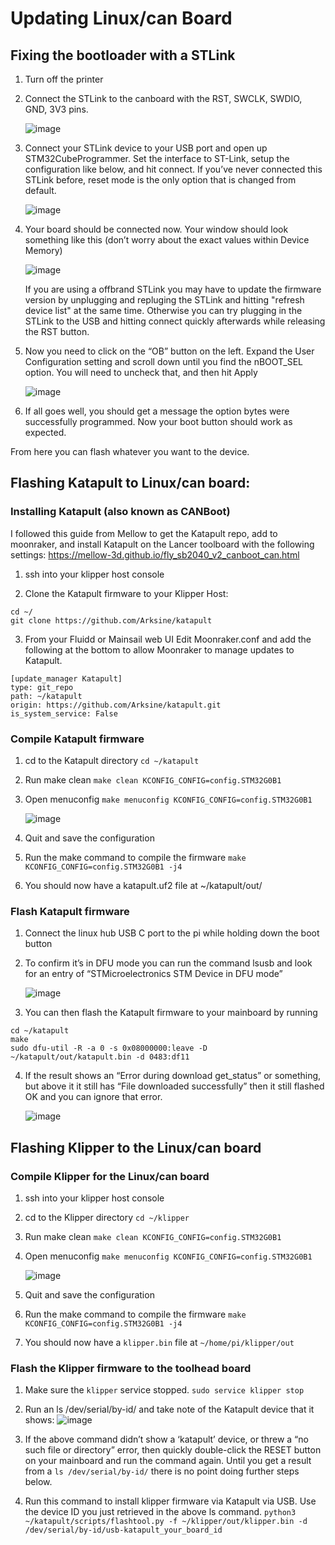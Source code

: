 # Updating Linux/can Board
## Fixing the bootloader with a STLink
1. Turn off the printer
2. Connect the STLink to the canboard with the RST, SWCLK, SWDIO, GND, 3V3 pins.

   ![image](https://github.com/user-attachments/assets/1f58f566-6def-4c90-b827-b453092dc492)

4. Connect your STLink device to your USB port and open up STM32CubeProgrammer. Set the interface to ST-Link, setup the configuration like below, and hit connect. If you’ve never connected this STLink before, reset mode is the only option that is changed from default.

   ![image](https://github.com/user-attachments/assets/c60b00f5-dc76-4c4f-8b78-3704c114cb6d)

5. Your board should be connected now. Your window should look something like this (don’t worry about the exact values within Device Memory)

   ![image](https://github.com/user-attachments/assets/c12e491d-dc5f-4cf3-82d6-40b39e779899)

   If you are using a offbrand STLink you may have to update the firmware version by unplugging and repluging the STLink and hitting "refresh device list" at the same time.
   Otherwise you can try plugging in the STLink to the USB and hitting connect quickly afterwards while releasing the RST button.

7. Now you need to click on the “OB” button on the left. Expand the User Configuration setting and scroll down until you find the nBOOT_SEL option. You will need to uncheck that, and then hit Apply

   ![image](https://github.com/user-attachments/assets/539f569b-fd50-4c8a-9a04-92f2cc4c1d0d)

8. If all goes well, you should get a message the option bytes were successfully programmed. Now your boot button should work as expected.

From here you can flash whatever you want to the device.


## Flashing Katapult to Linux/can board: 
### Installing Katapult (also known as CANBoot)
I followed this guide from Mellow to get the Katapult repo, add to moonraker,  and install Katapult on the Lancer toolboard with the following settings: https://mellow-3d.github.io/fly_sb2040_v2_canboot_can.html
1. ssh into your klipper host console

2. Clone the Katapult firmware to your Klipper Host:
```
cd ~/
git clone https://github.com/Arksine/katapult
```
3. From your Fluidd or Mainsail web UI Edit Moonraker.conf and add the following at the bottom to allow Moonraker to manage updates to Katapult.
```
[update_manager Katapult]
type: git_repo
path: ~/katapult
origin: https://github.com/Arksine/katapult.git
is_system_service: False
```

### Compile Katapult firmware
1. cd to the Katapult directory
`cd ~/katapult`
2. Run make clean
`make clean KCONFIG_CONFIG=config.STM32G0B1`
3. Open menuconfig
`make menuconfig KCONFIG_CONFIG=config.STM32G0B1`

   ![image](https://github.com/user-attachments/assets/ea79e188-8d16-40bf-9363-9d0fa1086621)

5. Quit and save the configuration
6. Run the make command to compile the firmware
`make KCONFIG_CONFIG=config.STM32G0B1 -j4`
7. You should now have a katapult.uf2 file at ~/katapult/out/

### Flash Katapult firmware
1. Connect the linux hub USB C port to the pi while holding down the boot button

2. To confirm it’s in DFU mode you can run the command lsusb and look for an entry of “STMicroelectronics STM Device in DFU mode”

   ![image](https://github.com/user-attachments/assets/4cc16aa0-5f8f-4f65-b938-7eb0a0963a48)

3. You can then flash the Katapult firmware to your mainboard by running

```
cd ~/katapult
make
sudo dfu-util -R -a 0 -s 0x08000000:leave -D ~/katapult/out/katapult.bin -d 0483:df11
```

4. If the result shows an “Error during download get_status” or something, but above it it still has “File downloaded successfully” then it still flashed OK and you can ignore that error.

   ![image](https://github.com/user-attachments/assets/a2f18ba9-7d60-4f71-ba96-69383dd8a4f2)



## Flashing Klipper to the Linux/can board
### Compile Klipper for the Linux/can board
1. ssh into your klipper host console
2. cd to the Klipper directory
`cd ~/klipper`
4. Run make clean
`make clean KCONFIG_CONFIG=config.STM32G0B1`
5. Open menuconfig
`make menuconfig KCONFIG_CONFIG=config.STM32G0B1`

   ![image](https://github.com/user-attachments/assets/8475819d-1f1d-4eee-95e2-8c469f9bc967)

7. Quit and save the configuration
8. Run the make command to compile the firmware
`make KCONFIG_CONFIG=config.STM32G0B1 -j4`
6. You should now have a `klipper.bin` file at `~/home/pi/klipper/out`


### Flash the Klipper firmware to the toolhead board
1) Make sure the `klipper` service stopped.
`sudo service klipper stop`
3) Run an ls /dev/serial/by-id/ and take note of the Katapult device that it shows:
   ![image](https://github.com/user-attachments/assets/2f5e8d10-dbbf-4e5a-b8b9-51ab143a6940)

4) If the above command didn’t show a ‘katapult’ device, or threw a “no such file or directory” error, then quickly double-click the RESET button on your mainboard and run the command again. Until you get a result from a `ls /dev/serial/by-id/` there is no point doing further steps below.
5) Run this command to install klipper firmware via Katapult via USB. Use the device ID you just retrieved in the above ls command.
`python3 ~/katapult/scripts/flashtool.py -f ~/klipper/out/klipper.bin -d /dev/serial/by-id/usb-katapult_your_board_id`


 
